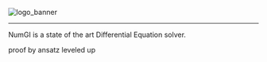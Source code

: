 ![logo_banner](https://github.com/arnaudbergeron/NumGI/assets/58529583/5c9582ca-333e-4476-96a5-bace02736606)

-----------------

NumGI is a state of the art Differential Equation solver.

proof by ansatz leveled up
